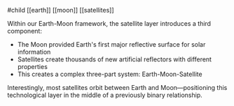#child [[earth]] [[moon]] [[satellites]]

Within our Earth-Moon framework, the satellite layer introduces a third component:

- The Moon provided Earth's first major reflective surface for solar information
- Satellites create thousands of new artificial reflectors with different properties
- This creates a complex three-part system: Earth-Moon-Satellite

Interestingly, most satellites orbit between Earth and Moon—positioning this technological layer in the middle of a previously binary relationship.
